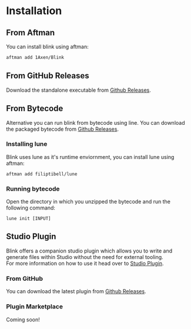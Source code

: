 # Installation
## From Aftman
You can install blink using aftman:
```bash
aftman add 1Axen/Blink
```
## From GitHub Releases
Download the standalone executable from [Github Releases](https://github.com/1Axen/Blink/releases).
## From Bytecode
Alternative you can run blink from bytecode using line.
You can download the packaged bytecode from [Github Releases](https://github.com/1Axen/Blink/releases).
### Installing lune
Blink uses lune as it's runtime enviornment, you can install lune using aftman:
``` 
aftman add filiptibell/lune
```
### Running bytecode
Open the directory in which you unzipped the bytecode and run the following command:
```
lune init [INPUT]
```
## Studio Plugin
Blink offers a companion studio plugin which allows you to write and generate files within Studio without the need for external tooling.  
For more information on how to use it head over to [Studio Plugin](https://github.com/1Axen/Blink/blob/main/docs/Plugin.md).
### From GitHub
You can download the latest plugin from [Github Releases](https://github.com/1Axen/Blink/releases).
### Plugin Marketplace
Coming soon!